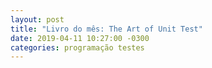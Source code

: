 ```yaml
---
layout: post
title: "Livro do mês: The Art of Unit Test"
date: 2019-04-11 10:27:00 -0300
categories: programação testes
---
```



